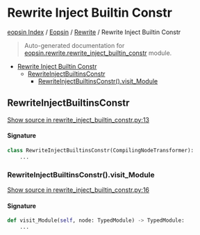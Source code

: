 # Rewrite Inject Builtin Constr

[eopsin Index](../../README.md#eopsin-index) /
[Eopsin](../index.md#eopsin) /
[Rewrite](./index.md#rewrite) /
Rewrite Inject Builtin Constr

> Auto-generated documentation for [eopsin.rewrite.rewrite_inject_builtin_constr](https://github.com/ImperatorLang/eopsin/blob/master/eopsin/rewrite/rewrite_inject_builtin_constr.py) module.

- [Rewrite Inject Builtin Constr](#rewrite-inject-builtin-constr)
  - [RewriteInjectBuiltinsConstr](#rewriteinjectbuiltinsconstr)
    - [RewriteInjectBuiltinsConstr().visit_Module](#rewriteinjectbuiltinsconstr()visit_module)

## RewriteInjectBuiltinsConstr

[Show source in rewrite_inject_builtin_constr.py:13](https://github.com/ImperatorLang/eopsin/blob/master/eopsin/rewrite/rewrite_inject_builtin_constr.py#L13)

#### Signature

```python
class RewriteInjectBuiltinsConstr(CompilingNodeTransformer):
    ...
```

### RewriteInjectBuiltinsConstr().visit_Module

[Show source in rewrite_inject_builtin_constr.py:16](https://github.com/ImperatorLang/eopsin/blob/master/eopsin/rewrite/rewrite_inject_builtin_constr.py#L16)

#### Signature

```python
def visit_Module(self, node: TypedModule) -> TypedModule:
    ...
```